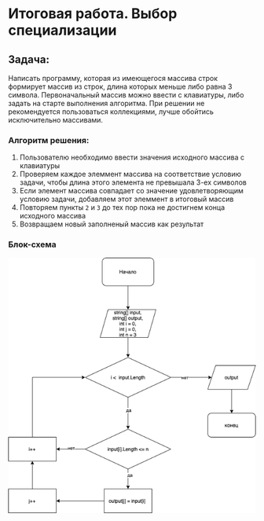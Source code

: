 # Итоговая работа. Выбор специализации

## Задача:
Написать программу, которая из имеющегося массива строк формирует массив из строк, длина которых
меньше либо равна 3 символа. Первоначальный массив можно ввести с клавиатуры, либо задать на старте
выполнения алгоритма. При решении не рекомендуется пользоваться коллекциями, лучше обойтись
исключительно массивами.

### Алгоритм решения:
1. Пользователю необходимо ввести значения исходного массива с клавиатуры
2. Проверяем каждое элеммент массива на соответствие условию задачи, чтобы длина этого элемента не превышала 3-ех символов
3. Если элемент массива совпадает со значение удовлетворяющим условию задачи, добавляем этот элеммент в итоговый массив
4. Повторяем пункты `2` и `3` до тех пор пока не достигнем конца исходного массива
5. Возвращаем новый заполненый массив как результат

### Блок-схема
![Диаграмма](/Diagram.drawio.png)
